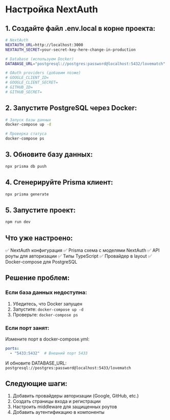 # Настройка NextAuth

## 1. Создайте файл .env.local в корне проекта:

```bash
# NextAuth
NEXTAUTH_URL=http://localhost:3000
NEXTAUTH_SECRET=your-secret-key-here-change-in-production

# Database (используем Docker)
DATABASE_URL="postgresql://postgres:password@localhost:5432/lovematch"

# OAuth providers (добавим позже)
# GOOGLE_CLIENT_ID=
# GOOGLE_CLIENT_SECRET=
# GITHUB_ID=
# GITHUB_SECRET=
```

## 2. Запустите PostgreSQL через Docker:

```bash
# Запуск базы данных
docker-compose up -d

# Проверка статуса
docker-compose ps
```

## 3. Обновите базу данных:

```bash
npx prisma db push
```

## 4. Сгенерируйте Prisma клиент:

```bash
npx prisma generate
```

## 5. Запустите проект:

```bash
npm run dev
```

## Что уже настроено:

✅ NextAuth конфигурация
✅ Prisma схема с моделями NextAuth
✅ API роуты для авторизации
✅ Типы TypeScript
✅ Провайдер в layout
✅ Docker-compose для PostgreSQL

## Решение проблем:

### Если база данных недоступна:
1. Убедитесь, что Docker запущен
2. Запустите: `docker-compose up -d`
3. Проверьте: `docker-compose ps`

### Если порт занят:
Измените порт в docker-compose.yml:
```yaml
ports:
  - "5433:5432"  # Внешний порт 5433
```
И обновите DATABASE_URL: `postgresql://postgres:password@localhost:5433/lovematch`

## Следующие шаги:

1. Добавить провайдеры авторизации (Google, GitHub, etc.)
2. Создать страницы входа и регистрации
3. Настроить middleware для защищенных роутов
4. Добавить аутентификацию в компоненты
